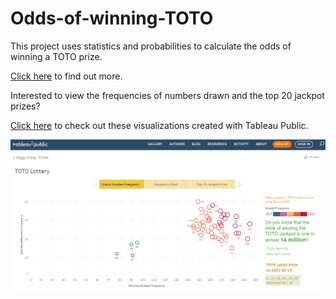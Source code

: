 # Odds-of-winning-TOTO
This project uses statistics and probabilities to calculate the odds of winning a TOTO prize.

[Click here](Project_14_Toto.ipynb) to find out more.

Interested to view the frequencies of numbers drawn and the top 20 jackpot prizes?

[Click here](https://public.tableau.com/profile/peggy.chang#!/vizhome/TOTOLottery/S1) to check out these visualizations created with Tableau Public.

![Toto Image](Toto.png)


